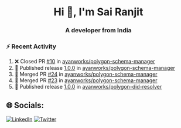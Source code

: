 <h1 align="center">Hi 👋, I'm Sai Ranjit</h1>
<h3 align="center">A developer from India</h3>

### :zap: Recent Activity

<!--START_SECTION:activity-->
1. ❌ Closed PR [#10](https://github.com/ayanworks/polygon-schema-manager/pull/10) in [ayanworks/polygon-schema-manager](https://github.com/ayanworks/polygon-schema-manager)
2. 🚀 Published release [1.0.0](https://github.com/ayanworks/polygon-schema-manager/releases/tag/1.0.0) in [ayanworks/polygon-schema-manager](https://github.com/ayanworks/polygon-schema-manager)
3. 🎉 Merged PR [#24](https://github.com/ayanworks/polygon-schema-manager/pull/24) in [ayanworks/polygon-schema-manager](https://github.com/ayanworks/polygon-schema-manager)
4. 🎉 Merged PR [#23](https://github.com/ayanworks/polygon-schema-manager/pull/23) in [ayanworks/polygon-schema-manager](https://github.com/ayanworks/polygon-schema-manager)
5. 🚀 Published release [1.0.0](https://github.com/ayanworks/polygon-did-resolver/releases/tag/1.0.0) in [ayanworks/polygon-did-resolver](https://github.com/ayanworks/polygon-did-resolver)
<!--END_SECTION:activity-->

## 🌐 Socials:
[![LinkedIn](https://img.shields.io/badge/LinkedIn-%230077B5.svg?logo=linkedin&logoColor=white)](https://linkedin.com/in/sairanjit) [![Twitter](https://img.shields.io/badge/Twitter-%231DA1F2.svg?logo=Twitter&logoColor=white)](https://twitter.com/sairanjit_) 
